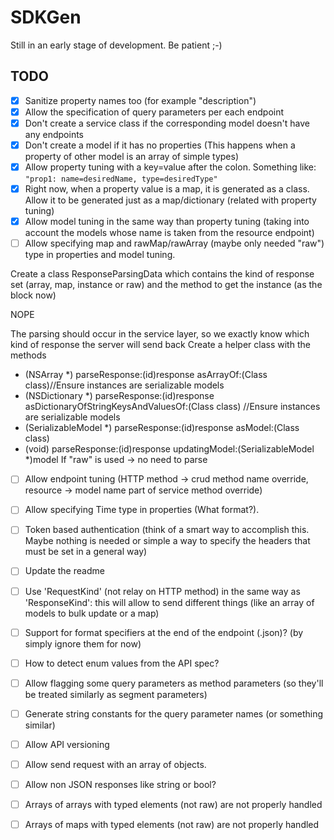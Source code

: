 # SDKGen
Still in an early stage of development. Be patient ;-)

## TODO
- [x] Sanitize property names too (for example "description")
- [x] Allow the specification of query parameters per each endpoint
- [x] Don't create a service class if the corresponding model doesn't have any endpoints
- [x] Don't create a model if it has no properties (This happens when a property of other model is an array of simple types)
- [x] Allow property tuning with a key=value after the colon. Something like: `"prop1: name=desiredName, type=desiredType"`
- [x] Right now, when a property value is a map, it is generated as a class. Allow it to be generated just as a map/dictionary (related with property tuning)
- [x] Allow model tuning in the same way than property tuning (taking into account the models whose name is taken from the resource endpoint)
- [ ] Allow specifying map and  rawMap/rawArray (maybe only needed "raw") type in properties and model tuning.

Create a class ResponseParsingData which contains
the kind of response set (array, map, instance or raw)
and the method to get the instance (as the block now)

NOPE

The parsing should occur in the service layer, so we exactly know which kind of response the server will send back
Create a helper class with the methods
- (NSArray *)           parseResponse:(id)response asArrayOf:(Class class)//Ensure instances are serializable models
- (NSDictionary *)      parseResponse:(id)response asDictionaryOfStringKeysAndValuesOf:(Class class) //Ensure instances are serializable models
- (SerializableModel *) parseResponse:(id)response asModel:(Class class)
- (void)                parseResponse:(id)response updatingModel:(SerializableModel *)model
If "raw" is used -> no need to parse

- [ ] Allow endpoint tuning (HTTP method -> crud method name override, resource -> model name part of service method override)
- [ ] Allow specifying Time type in properties (What format?).
- [ ] Token based authentication (think of a smart way to accomplish this. Maybe nothing is needed or simple a way to specify the headers that must be set in a general way)

- [ ] Update the readme

- [ ] Use 'RequestKind' (not relay on HTTP method) in the same way as 'ResponseKind': this will allow to send different things (like an array of models to bulk update or a map)
- [ ] Support for format specifiers at the end of the endpoint (.json)? (by simply ignore them for now)
- [ ] How to detect enum values from the API spec?
- [ ] Allow flagging some query parameters as method parameters (so they'll be treated similarly as segment parameters)
- [ ] Generate string constants for the query parameter names (or something similar)
- [ ] Allow API versioning
- [ ] Allow send request with an array of objects.

- [ ] Allow non JSON responses like string or bool?
- [ ] Arrays of arrays with typed elements (not raw) are  not properly handled
- [ ] Arrays of maps with typed elements (not raw) are not properly handled
